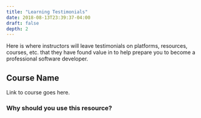 ```yaml
---
title: "Learning Testimonials"
date: 2018-08-13T23:39:37-04:00
draft: false
depth: 2
---
```


Here is where instructors will leave testimonials on platforms, resources, courses, etc. that they have found value in to help prepare you to become a professional software developer.

## Course Name

Link to course goes here.

### Why should you use this resource?